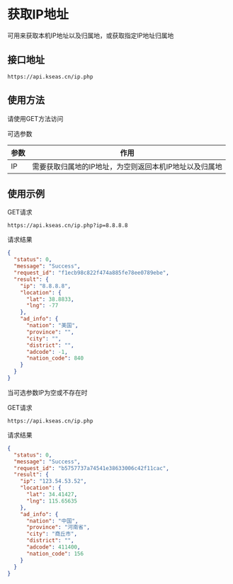 # 获取IP地址

可用来获取本机IP地址以及归属地，或获取指定IP地址归属地

## 接口地址

```
https://api.kseas.cn/ip.php
```

## 使用方法

请使用GET方法访问

可选参数

| 参数 | 作用                                                   |
| ---- | ------------------------------------------------------ |
| IP   | 需要获取归属地的IP地址，为空则返回本机IP地址以及归属地 |

## 使用示例

GET请求

```
https://api.kseas.cn/ip.php?ip=8.8.8.8
```

请求结果

```json
{
  "status": 0,
  "message": "Success",
  "request_id": "f1ecb98c822f474a885fe78ee0789ebe",
  "result": {
    "ip": "8.8.8.8",
    "location": {
      "lat": 38.8833,
      "lng": -77
    },
    "ad_info": {
      "nation": "美国",
      "province": "",
      "city": "",
      "district": "",
      "adcode": -1,
      "nation_code": 840
    }
  }
}
```

当可选参数IP为空或不存在时

GET请求

```
https://api.kseas.cn/ip.php
```

请求结果

```json
{
  "status": 0,
  "message": "Success",
  "request_id": "b5757737a74541e38633006c42f11cac",
  "result": {
    "ip": "123.54.53.52",
    "location": {
      "lat": 34.41427,
      "lng": 115.65635
    },
    "ad_info": {
      "nation": "中国",
      "province": "河南省",
      "city": "商丘市",
      "district": "",
      "adcode": 411400,
      "nation_code": 156
    }
  }
}
```

